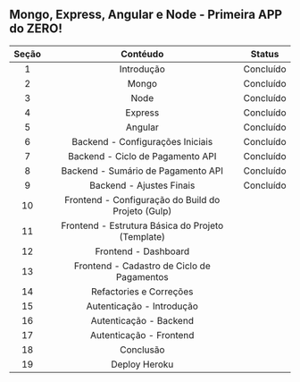 ## Mongo, Express, Angular e Node - Primeira APP do ZERO!

|  Seção  |                        Contéudo                        |    Status    |
|:-------:|:------------------------------------------------------:|:------------:|
|    1    | Introdução                                             |   Concluído  |
|    2    | Mongo                                                  |   Concluído  |
|    3    | Node                                                   |   Concluído  |
|    4    | Express                                                |   Concluído  |
|    5    | Angular                                                |   Concluído  |
|    6    | Backend - Configurações Iniciais                       |   Concluído  |
|    7    | Backend - Ciclo de Pagamento API                       |   Concluído  |
|    8    | Backend - Sumário de Pagamento API                     |   Concluído  |
|    9    | Backend - Ajustes Finais                               |   Concluído  |
|    10   | Frontend - Configuração do Build do Projeto (Gulp)     |     |
|    11   | Frontend - Estrutura Básica do Projeto (Template)      |     |
|    12   | Frontend - Dashboard                                   |     |
|    13   | Frontend - Cadastro de Ciclo de Pagamentos             |     |
|    14   | Refactories e Correções                                |     |
|    15   | Autenticação - Introdução                              |     |
|    16   | Autenticação - Backend                                 |     |
|    17   | Autenticação - Frontend                                |     |
|    18   | Conclusão                                              |     |
|    19   | Deploy Heroku                                          |     |